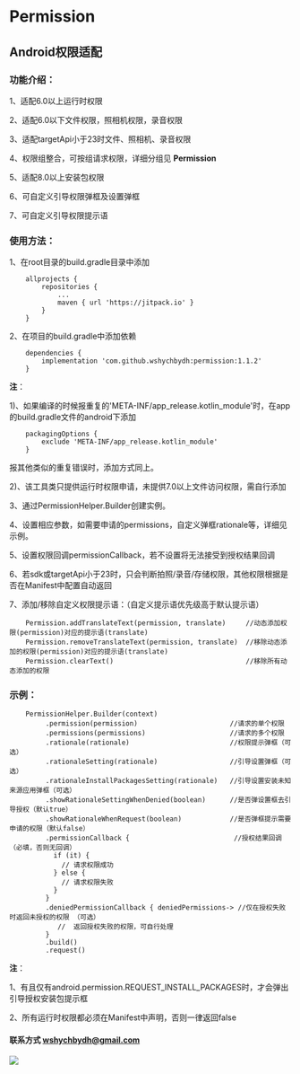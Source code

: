 # Permission

## Android权限适配

### 功能介绍：

1、适配6.0以上运行时权限

2、适配6.0以下文件权限，照相机权限，录音权限

3、适配targetApi小于23时文件、照相机、录音权限

4、权限组整合，可按组请求权限，详细分组见 **Permission**

5、适配8.0以上安装包权限

6、可自定义引导权限弹框及设置弹框

7、可自定义引导权限提示语

### 使用方法：

1、在root目录的build.gradle目录中添加
```
    allprojects {
        repositories {
            ...
            maven { url 'https://jitpack.io' }
        }
    }
```

2、在项目的build.gradle中添加依赖
```
    dependencies {
        implementation 'com.github.wshychbydh:permission:1.1.2'
    }
```

**注**：

1)、如果编译的时候报重复的'META-INF/app_release.kotlin_module'时，在app的build.gradle文件的android下添加
```
    packagingOptions {
        exclude 'META-INF/app_release.kotlin_module'
    }
```
报其他类似的重复错误时，添加方式同上。

2)、该工具类只提供运行时权限申请，未提供7.0以上文件访问权限，需自行添加

3、通过PermissionHelper.Builder创建实例。

4、设置相应参数，如需要申请的permissions，自定义弹框rationale等，详细见示例。

5、设置权限回调permissionCallback，若不设置将无法接受到授权结果回调

6、若sdk或targetApi小于23时，只会判断拍照/录音/存储权限，其他权限根据是否在Manifest中配置自动返回

7、添加/移除自定义权限提示语：（自定义提示语优先级高于默认提示语）

```
    Permission.addTranslateText(permission, translate)     //动态添加权限(permission)对应的提示语(translate)
    Permission.removeTranslateText(permission, translate)  //移除动态添加的权限(permission)对应的提示语(translate)
    Permission.clearText()                                 //移除所有动态添加的权限
```

### 示例：

```
    PermissionHelper.Builder(context)
         .permission(permission)                       //请求的单个权限
         .permissions(permissions)                     //请求的多个权限
         .rationale(rationale)                         //权限提示弹框（可选）
         .rationaleSetting(rationale)                  //引导设置弹框（可选）
         .rationaleInstallPackagesSetting(rationale)   //引导设置安装未知来源应用弹框（可选）
         .showRationaleSettingWhenDenied(boolean)      //是否弹设置框去引导授权（默认true）
         .showRationaleWhenRequest(boolean)            //是否弹框提示需要申请的权限（默认false）
         .permissionCallback {                          //授权结果回调（必填，否则无回调）
           if (it) {
             // 请求权限成功
           } else {
             // 请求权限失败
           }
         }
         .deniedPermissionCallback { deniedPermissions-> //仅在授权失败时返回未授权的权限 （可选）
            //  返回授权失败的权限，可自行处理
         }
         .build()
         .request()
```
**注**：

1、有且仅有android.permission.REQUEST_INSTALL_PACKAGES时，才会弹出引导授权安装包提示框

2、所有运行时权限都必须在Manifest中声明，否则一律返回false



#### 联系方式 wshychbydh@gmail.com

[![](https://jitpack.io/v/wshychbydh/Permission.svg)](https://jitpack.io/#wshychbydh/Permission)
